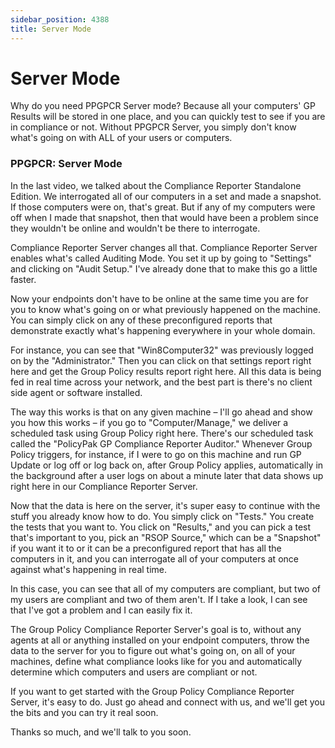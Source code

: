 ```yaml
---
sidebar_position: 4388
title: Server Mode
---
```


# Server Mode

Why do you need PPGPCR Server mode? Because all your computers' GP Results will be stored in one place, and you can quickly test to see if you are in compliance or not. Without PPGPCR Server, you simply don't know what's going on with ALL of your users or computers.

### PPGPCR: Server Mode

In the last video, we talked about the Compliance Reporter Standalone Edition. We interrogated all of our computers in a set and made a snapshot. If those computers were on, that's great. But if any of my computers were off when I made that snapshot, then that would have been a problem since they wouldn't be online and wouldn't be there to interrogate.

Compliance Reporter Server changes all that. Compliance Reporter Server enables what's called Auditing Mode. You set it up by going to "Settings" and clicking on "Audit Setup." I've already done that to make this go a little faster.

Now your endpoints don't have to be online at the same time you are for you to know what's going on or what previously happened on the machine. You can simply click on any of these preconfigured reports that demonstrate exactly what's happening everywhere in your whole domain.

For instance, you can see that "Win8Computer32" was previously logged on by the "Administrator." Then you can click on that settings report right here and get the Group Policy results report right here. All this data is being fed in real time across your network, and the best part is there's no client side agent or software installed.

The way this works is that on any given machine – I'll go ahead and show you how this works – if you go to "Computer/Manage," we deliver a scheduled task using Group Policy right here. There's our scheduled task called the "PolicyPak GP Compliance Reporter Auditor." Whenever Group Policy triggers, for instance, if I were to go on this machine and run GP Update or log off or log back on, after Group Policy applies, automatically in the background after a user logs on about a minute later that data shows up right here in our Compliance Reporter Server.

Now that the data is here on the server, it's super easy to continue with the stuff you already know how to do. You simply click on "Tests." You create the tests that you want to. You click on "Results," and you can pick a test that's important to you, pick an "RSOP Source," which can be a "Snapshot" if you want it to or it can be a preconfigured report that has all the computers in it, and you can interrogate all of your computers at once against what's happening in real time.

In this case, you can see that all of my computers are compliant, but two of my users are compliant and two of them aren't. If I take a look, I can see that I've got a problem and I can easily fix it.

The Group Policy Compliance Reporter Server's goal is to, without any agents at all or anything installed on your endpoint computers, throw the data to the server for you to figure out what's going on, on all of your machines, define what compliance looks like for you and automatically determine which computers and users are compliant or not.

If you want to get started with the Group Policy Compliance Reporter Server, it's easy to do. Just go ahead and connect with us, and we'll get you the bits and you can try it real soon.

Thanks so much, and we'll talk to you soon.